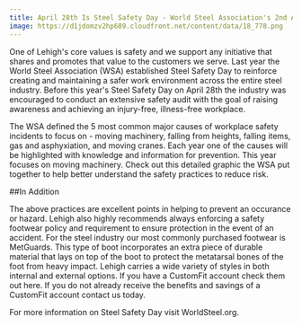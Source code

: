 ```yaml
---
title: April 28th Is Steel Safety Day - World Steel Association's 2nd Annual
image: https://d1jdomzv2hp689.cloudfront.net/content/data/18_778.png
---
```

One of Lehigh's core values is safety and we support any initiative that shares and promotes that value to the customers we serve. Last year the World Steel Association (WSA) established Steel Safety Day to reinforce creating and maintaining a safer work environment across the entire steel industry. Before this year's Steel Safety Day on April 28th the industry was encouraged to conduct an extensive safety audit with the goal of raising awareness and achieving an injury-free, illness-free workplace.

The WSA defined the 5 most common major causes of workplace safety incidents to focus on - moving machinery, falling from heights, falling items, gas and asphyxiation, and moving cranes. Each year one of the causes will be highlighted with knowledge and information for prevention. This year focuses on moving machinery. Check out this detailed graphic the WSA put together to help better understand the safety practices to reduce risk.

##In Addition

The above practices are excellent points in helping to prevent an occurance or hazard. Lehigh also highly recommends always enforcing a safety footwear policy and requirement to ensure protection in the event of an accident. For the steel industry our most commonly purchased footwear is MetGuards. This type of boot incorporates an extra piece of durable material that lays on top of the boot to protect the metatarsal bones of the foot from heavy impact. Lehigh carries a wide variety of styles in both internal and external options. If you have a CustomFit account check them out here. If you do not already receive the benefits and savings of a CustomFit account contact us today.

For more information on Steel Safety Day visit WorldSteel.org.
